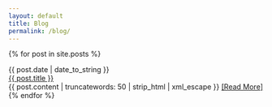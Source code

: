 ```yaml
---
layout: default
title: Blog
permalink: /blog/
---
```


{% for post in site.posts %}
  <div id="date">{{ post.date | date_to_string }}</div>
  <div id="page-title"><a href="{{ post.url }}">{{ post.title }}</a></div>
  {{ post.content | truncatewords: 50 | strip_html | xml_escape }}
  <a href="{{ post.url }}">[Read&nbsp;More]</a>
{% endfor %}
